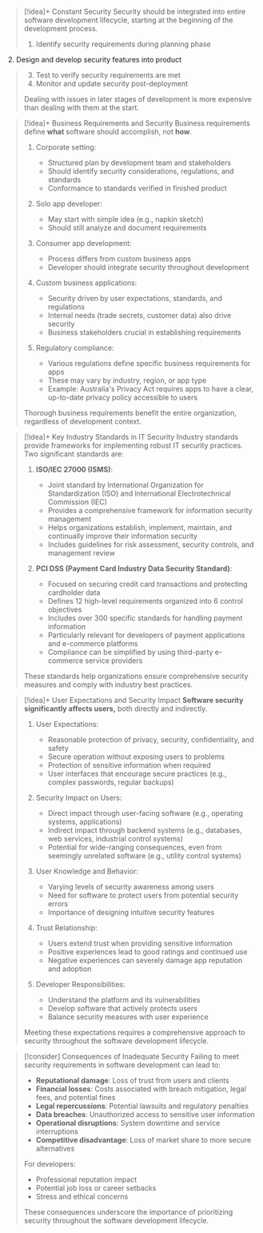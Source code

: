 
> [!idea]+ Constant Security
> Security should be integrated into entire software development lifecycle, starting at the beginning of the development process.
>   1. Identify security requirements during planning phase
  2. Design and develop security features into product
>  3. Test to verify security requirements are met
>  4. Monitor and update security post-deployment
>
>Dealing with issues in later stages of development is more expensive than dealing with them at the start.


> [!idea]+ Business Requirements and Security
> Business requirements define **what** software should accomplish, not **how**.
> 
> 1. Corporate setting:
>    - Structured plan by development team and stakeholders
>    - Should identify security considerations, regulations, and standards
>    - Conformance to standards verified in finished product
> 
> 2. Solo app developer:
>    - May start with simple idea (e.g., napkin sketch)
>    - Should still analyze and document requirements
> 
> 3. Consumer app development:
>    - Process differs from custom business apps
>    - Developer should integrate security throughout development
> 
> 4. Custom business applications:
>    - Security driven by user expectations, standards, and regulations
>    - Internal needs (trade secrets, customer data) also drive security
>    - Business stakeholders crucial in establishing requirements
> 
> 5. Regulatory compliance:
>    - Various regulations define specific business requirements for apps
>    - These may vary by industry, region, or app type
>    - Example: Australia's Privacy Act requires apps to have a clear, up-to-date privacy policy accessible to users
> 
> Thorough business requirements benefit the entire organization, regardless of development context.


> [!idea]+ Key Industry Standards in IT Security
> Industry standards provide frameworks for implementing robust IT security practices. Two significant standards are:
> 
> 1. **ISO/IEC 27000 (ISMS)**:
>    - Joint standard by International Organization for Standardization (ISO) and International Electrotechnical Commission (IEC)
>    - Provides a comprehensive framework for information security management
>    - Helps organizations establish, implement, maintain, and continually improve their information security
>    - Includes guidelines for risk assessment, security controls, and management review
> 
> 2. **PCI DSS (Payment Card Industry Data Security Standard)**:
>    - Focused on securing credit card transactions and protecting cardholder data
>    - Defines 12 high-level requirements organized into 6 control objectives
>    - Includes over 300 specific standards for handling payment information
>    - Particularly relevant for developers of payment applications and e-commerce platforms
>    - Compliance can be simplified by using third-party e-commerce service providers
> 
> These standards help organizations ensure comprehensive security measures and comply with industry best practices.


> [!idea]+ User Expectations and Security Impact
> **Software security significantly affects users,** both directly and indirectly.
>
> 1. User Expectations:
>    - Reasonable protection of privacy, security, confidentiality, and safety
>    - Secure operation without exposing users to problems
>    - Protection of sensitive information when required
>    - User interfaces that encourage secure practices (e.g., complex passwords, regular backups)
>
> 2. Security Impact on Users:
>    - Direct impact through user-facing software (e.g., operating systems, applications)
>    - Indirect impact through backend systems (e.g., databases, web services, industrial control systems)
>    - Potential for wide-ranging consequences, even from seemingly unrelated software (e.g., utility control systems)
>
> 3. User Knowledge and Behavior:
>    - Varying levels of security awareness among users
>    - Need for software to protect users from potential security errors
>    - Importance of designing intuitive security features
>
> 4. Trust Relationship:
>    - Users extend trust when providing sensitive information
>    - Positive experiences lead to good ratings and continued use
>    - Negative experiences can severely damage app reputation and adoption
>
> 5. Developer Responsibilities:
>    - Understand the platform and its vulnerabilities
>    - Develop software that actively protects users
>    - Balance security measures with user experience
>
> Meeting these expectations requires a comprehensive approach to security throughout the software development lifecycle.

> [!consider] Consequences of Inadequate Security
> Failing to meet security requirements in software development can lead to:
> 
> - **Reputational damage**: Loss of trust from users and clients
> - **Financial losses**: Costs associated with breach mitigation, legal fees, and potential fines
> - **Legal repercussions**: Potential lawsuits and regulatory penalties
> - **Data breaches**: Unauthorized access to sensitive user information
> - **Operational disruptions**: System downtime and service interruptions
> - **Competitive disadvantage**: Loss of market share to more secure alternatives
> 
> For developers:
> - Professional reputation impact
> - Potential job loss or career setbacks
> - Stress and ethical concerns
> 
> These consequences underscore the importance of prioritizing security throughout the software development lifecycle.

